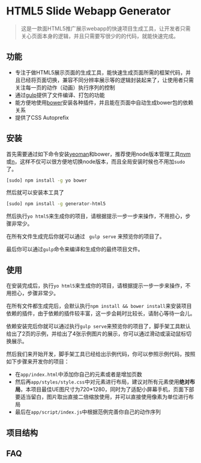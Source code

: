 # HTML5 Slide Webapp Generator

> 这是一款面HTML5推广展示webapp的快速项目生成工具，让开发者只需关心页面本身的逻辑，并且只需要写很少的的代码，就能快速完成。

## 功能

* 专注于做HTML5展示页面的生成工具，能快速生成页面所需的框架代码，并且已经将页面切换，兼容不同分辨率展示等的逻辑封装起来了，让使用者只需关注每一页的动作（动画）执行序列的控制
* 通过[gulp](http://gulpjs.com)提供了文件编译、打包的功能
* 能方便地使用[bower](http://bower.io)安装各种插件，并且能在页面中自动生成bower包的依赖关系
* 提供了CSS Autoprefix

## 安装

首先需要通过如下命令安装[yeoman](http://yeoman.io/)和bower，推荐使用node版本管理工具[nvm](https://github.com/creationix/nvm)或[n](https://github.com/tj/n)，这样不仅可以很方便地切换node版本，而且全局安装时候也不用加``sudo``了。

```bash
[sudo] npm install -g yo bower
```

然后就可以安装本工具了

```bash
[sudo] npm install -g generator-html5
```

然后执行``yo html5``来生成你的项目，请根据提示一步一步来操作，不用担心，步骤非常少。

在所有文件生成完后你就可以通过 `` gulp serve`` 来预览你的项目了。

最后你可以通过``gulp``命令来编译和生成你的最终项目文件。

## 使用

在安装完成后，执行``yo html5``来生成你的项目，请根据提示一步一步来操作，不用担心，步骤非常少。

在所有文件都生成完后，会默认执行``npm install && bower install``来安装项目依赖的插件，由于依赖的插件较丰富，这一步会耗时比较长，请耐心等待一会儿。

依赖安装完后你就可以通过执行``gulp serve``来预览你的项目了，脚手架工具默认给出了2页的示例，并给出了4张示例图片的展示，你可以通过滑动或滚动鼠标切换展示。

然后我们来开始开发，脚手架工具已经给出示例代码，你可以参照示例代码，按照如下步骤来开发你的项目：

* 在``app/index.html``中添加你自己的元素或者是增加页数
* 然后再``app/styles/style.css``中对元素进行布局，建议对所有元素使用**绝对布局**，本项目最佳UE图尺寸为720*1280，同时为了适配小屏幕手机，页面下部要适当留白，图片取出直接二倍缩放使用，并可以直接使用像素为单位进行布局
* 最后在``app/script/index.js``中根据范例完善你自己的动作序列

## 项目结构

## FAQ

